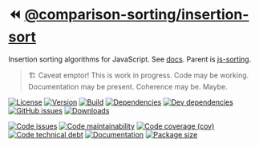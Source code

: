 :rewind: [@comparison-sorting/insertion-sort](https://comparison-sorting.github.io/insertion-sort)
==

Insertion sorting algorithms for JavaScript.
See [docs](https://comparison-sorting.github.io/insertion-sort/index.html).
Parent is [js-sorting](https://github.com/make-github-pseudonymous-again/js-sorting).

> :building_construction: Caveat emptor! This is work in progress. Code may be
> working. Documentation may be present. Coherence may be. Maybe.

[![License](https://img.shields.io/github/license/comparison-sorting/insertion-sort.svg)](https://raw.githubusercontent.com/comparison-sorting/insertion-sort/main/LICENSE)
[![Version](https://img.shields.io/npm/v/@comparison-sorting/insertion-sort.svg)](https://www.npmjs.org/package/@comparison-sorting/insertion-sort)
[![Build](https://img.shields.io/travis/comparison-sorting/insertion-sort/main.svg)](https://travis-ci.com/comparison-sorting/insertion-sort/branches)
[![Dependencies](https://img.shields.io/david/comparison-sorting/insertion-sort.svg)](https://david-dm.org/comparison-sorting/insertion-sort)
[![Dev dependencies](https://img.shields.io/david/dev/comparison-sorting/insertion-sort.svg)](https://david-dm.org/comparison-sorting/insertion-sort?type=dev)
[![GitHub issues](https://img.shields.io/github/issues/comparison-sorting/insertion-sort.svg)](https://github.com/comparison-sorting/insertion-sort/issues)
[![Downloads](https://img.shields.io/npm/dm/@comparison-sorting/insertion-sort.svg)](https://www.npmjs.org/package/@comparison-sorting/insertion-sort)

[![Code issues](https://img.shields.io/codeclimate/issues/comparison-sorting/insertion-sort.svg)](https://codeclimate.com/github/comparison-sorting/insertion-sort/issues)
[![Code maintainability](https://img.shields.io/codeclimate/maintainability/comparison-sorting/insertion-sort.svg)](https://codeclimate.com/github/comparison-sorting/insertion-sort/trends/churn)
[![Code coverage (cov)](https://img.shields.io/codecov/c/gh/comparison-sorting/insertion-sort/main.svg)](https://codecov.io/gh/comparison-sorting/insertion-sort)
[![Code technical debt](https://img.shields.io/codeclimate/tech-debt/comparison-sorting/insertion-sort.svg)](https://codeclimate.com/github/comparison-sorting/insertion-sort/trends/technical_debt)
[![Documentation](https://comparison-sorting.github.io/insertion-sort/badge.svg)](https://comparison-sorting.github.io/insertion-sort/source.html)
[![Package size](https://img.shields.io/bundlephobia/minzip/@comparison-sorting/insertion-sort)](https://bundlephobia.com/result?p=@comparison-sorting/insertion-sort)
